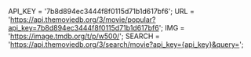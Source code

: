 API_KEY = '7b8d894ec3444f8f0115d71b1d617bf6';
URL = 'https://api.themoviedb.org/3/movie/popular?api_key=7b8d894ec3444f8f0115d71b1d617bf6';
IMG = 'https://image.tmdb.org/t/p/w500/';
SEARCH = 'https://api.themoviedb.org/3/search/movie?api_key={api_key}&query=';